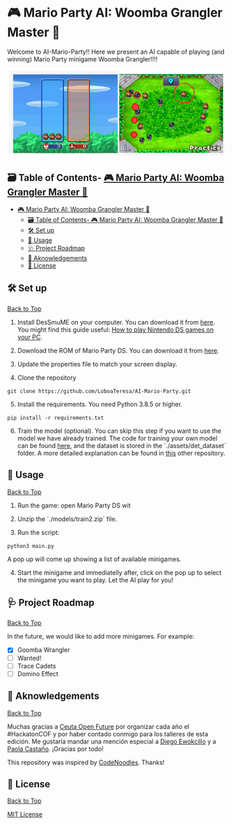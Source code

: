 # 🎮 Mario Party AI: Woomba Grangler Master 🤖

Welcome to AI-Mario-Party!! Here we present an AI capable of playing (and winning) Mario Party minigame Woomba Grangler!!!!

<p align="center">
<img src="./assets/header.png"
    alt="MarioParty"
    width=1200 />
</p>

## 🗃️ Table of Contents- [🎮 Mario Party AI: Woomba Grangler Master 🤖](#-mario-party-ai-woomba-grangler-master-)
- [🎮 Mario Party AI: Woomba Grangler Master 🤖](#-mario-party-ai-woomba-grangler-master-)
  - [🗃️ Table of Contents- 🎮 Mario Party AI: Woomba Grangler Master 🤖](#️-table-of-contents---mario-party-ai-woomba-grangler-master-)
  - [🛠️ Set up](#️-set-up)
  - [🚀 Usage](#-usage)
  - [🩺 Project Roadmap](#-project-roadmap)
  - [👥 Aknowledgements](#-aknowledgements)
  - [📝 License](#-license)

## 🛠️ Set up
[Back to Top](#-mario-party-ai-woomba-grangler-master-)

1. Install DesSmuME on your computer. You can download it from [here](https://desmume.org/download/). You might find this guide useful: [How to play Nintendo DS games on your PC](https://www.youtube.com/watch?v=83Os49uUrq8).

2. Download the ROM of Mario Party DS. You can download it from [here](https://wowroms.com/es/roms/nintendo-ds/mario-party-ds/18177.html).

3. Update the properties file to match your screen display.

4. Clone the repository
```
git clone https://github.com/LoboaTeresa/AI-Mario-Party.git
```

5. Install the requirements. You need Python 3.8.5 or higher.
```
pip install -r requirements.txt
```

6. Train the model (optional). You can skip this step if you want to use the model we have already trained. The code for training your own model can be found [here](docs/train_woomba_detector.ipynb), and the dataset is stored in the ´./assets/det_dataset´ folder. A more detailed explanation can be found in [this](https://github.com/LoboaTeresa/Workshop-COF-23) other repository.


## 🚀 Usage
[Back to Top](#-mario-party-ai-woomba-grangler-master-)

1. Run the game: open Mario Party DS wit

2. Unzip the ´./models/train2.zip´ file.

3. Run the script:
```
python3 main.py
```
A pop up will come up showing a list of available minigames.

4. Start the minigame and immediatelly after, click on the pop up to select the minigame you want to play. Let the AI play for you!

## 🩺 Project Roadmap
[Back to Top](#-mario-party-ai-woomba-grangler-master-)

In the future, we would like to add more minigames. For example:
- [x] Goomba Wrangler
- [ ] Wanted!
- [ ] Trace Cadets
- [ ] Domino Effect

## 👥 Aknowledgements
[Back to Top](#-mario-party-ai-woomba-grangler-master-)

Muchas gracias a [Ceuta Open Future](https://ceuta.openfuture.org/) por organizar cada año el #HackatonCOF y por haber contado conmigo para los talleres de esta edición. Me gustaría mandar una mención especial a [Diego Ewokcillo](https://github.com/ewokcillo) y a [Paola Castaño](https://www.linkedin.com/in/paolacbarroso/?originalSubdomain=es). ¡Gracias por todo!

This repository was inspired by [CodeNoodles](https://www.youtube.com/@CodeNoodles). Thanks!

## 📝 License
[Back to Top](#-mario-party-ai-woomba-grangler-master-)

[MIT License](./LICENSE)